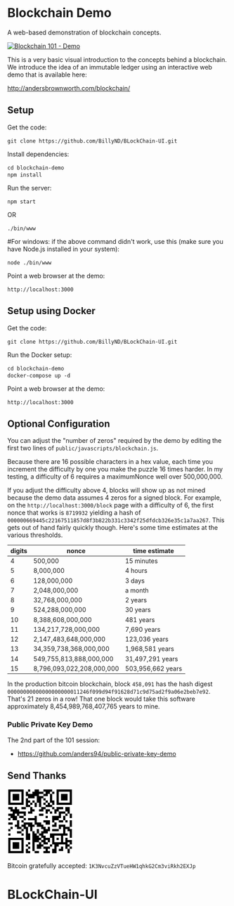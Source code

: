 # Blockchain Demo

A web-based demonstration of blockchain concepts.

[![Blockchain 101 - Demo](https://img.youtube.com/vi/_160oMzblY8/0.jpg)](https://www.youtube.com/watch?v=_160oMzblY8)

This is a very basic visual introduction to the concepts behind a blockchain. We introduce
the idea of an immutable ledger using an interactive web demo that is available here:

http://andersbrownworth.com/blockchain/

## Setup

Get the code:

```
git clone https://github.com/BillyND/BLockChain-UI.git
```

Install dependencies:

```
cd blockchain-demo
npm install
```

Run the server:

```
npm start
```

OR

```
./bin/www
```

#For windows: if the above command didn't work, use this (make sure you have Node.js installed in your system):

```
node ./bin/www
```

Point a web browser at the demo:

```
http://localhost:3000
```

## Setup using Docker

Get the code:

```
git clone https://github.com/BillyND/BLockChain-UI.git
```

Run the Docker setup:

```
cd blockchain-demo
docker-compose up -d
```

Point a web browser at the demo:

```
http://localhost:3000
```

## Optional Configuration

You can adjust the "number of zeros" required by the demo by editing the first two lines of
`public/javascripts/blockchain.js`.

Because there are 16 possible characters in a hex value, each time you increment the difficulty
by one you make the puzzle 16 times harder. In my testing, a difficulty of 6 requires a
maximumNonce well over 500,000,000.

If you adjust the difficulty above 4, blocks will show up as not mined because the demo data
assumes 4 zeros for a signed block. For example, on the `http://localhost:3000/block` page
with a difficulty of 6, the first nonce that works is `8719932` yielding a hash of
`000000669445c22167511857d8f3b822b331c3342f25dfdcb326e35c1a7aa267`. This gets out of hand fairly
quickly though. Here's some time estimates at the various thresholds.

| digits | nonce                     | time estimate     |
| ------ | ------------------------- | ----------------- |
| 4      | 500,000                   | 15 minutes        |
| 5      | 8,000,000                 | 4 hours           |
| 6      | 128,000,000               | 3 days            |
| 7      | 2,048,000,000             | a month           |
| 8      | 32,768,000,000            | 2 years           |
| 9      | 524,288,000,000           | 30 years          |
| 10     | 8,388,608,000,000         | 481 years         |
| 11     | 134,217,728,000,000       | 7,690 years       |
| 12     | 2,147,483,648,000,000     | 123,036 years     |
| 13     | 34,359,738,368,000,000    | 1,968,581 years   |
| 14     | 549,755,813,888,000,000   | 31,497,291 years  |
| 15     | 8,796,093,022,208,000,000 | 503,956,662 years |

In the production bitcoin blockchain, block `458,091` has the hash digest
`00000000000000000000011246f099d94f91628d71c9d75ad2f9a06e2beb7e92`. That's 21 zeros in a row!
That one block would take this software approximately 8,454,989,768,407,765 years to mine.

### Public Private Key Demo

The 2nd part of the 101 session:

- https://github.com/anders94/public-private-key-demo

## Send Thanks

![](public/images/qr.png)

Bitcoin gratefully accepted: `1K3NvcuZzVTueHW1qhkG2Cm3viRkh2EXJp`

# BLockChain-UI
